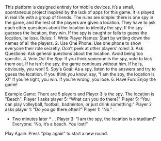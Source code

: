 This platform is designed entirely for mobile devices. It’s a small, spontaneous project inspired by the lack of apps for this game. It is played in real life with a group of friends. The rules are simple: there is one spy in the game, and the rest of the players are given a location. They have to ask each other questions about the location to identify the spy. If the spy guesses the location, they win. If the spy is caught or fails to guess the location, he lose.
Rules:
    1. Write Player Names: Start by writing down the names of all the players.
    2. Use One Phone: Use one phone to show everyone their role secretly. Don’t peek at other players’ roles!
    3. Ask Questions: Ask general questions about the location. Avoid being too specific.
    4. Vote Out the Spy: If you think someone is the spy, vote to kick them out. If he isn't the spy, the game continues without him. If he is, obviously, you won!
    5. Spy's Goal: As a spy, listen to the answers and try to guess the location. If you think you know, say, “I am the spy, the location is X!” If you’re right, you win. If you’re wrong, you lose.
    6. Have Fun: Enjoy the game!

Example Game:
There are 5 players and Player 3 is the spy. The location is "Beach".
  Player 1 asks player 5: “What can you do there?”
  Player 5: “You can play volleyball, football, badminton, or just drink something.”
  Player 2 asks player 1: “Do you go there often?”
  Player 1: “No.”
  .
  .
  * Two minutes later *
  .
  .
  Player 3: “I am the spy, the location is a stadium!”
  Everyone: “No, it’s a beach. You lost!”

Play Again: Press "play again" to start a new round.
